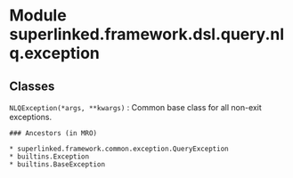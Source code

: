 Module superlinked.framework.dsl.query.nlq.exception
====================================================

Classes
-------

`NLQException(*args, **kwargs)`
:   Common base class for all non-exit exceptions.

    ### Ancestors (in MRO)

    * superlinked.framework.common.exception.QueryException
    * builtins.Exception
    * builtins.BaseException